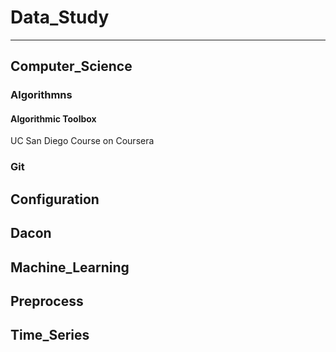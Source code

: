 # Data_Study
----------
## Computer_Science
### Algorithmns
#### Algorithmic Toolbox
UC San Diego Course on Coursera
### Git
## Configuration
## Dacon
## Machine_Learning
## Preprocess
## Time_Series
